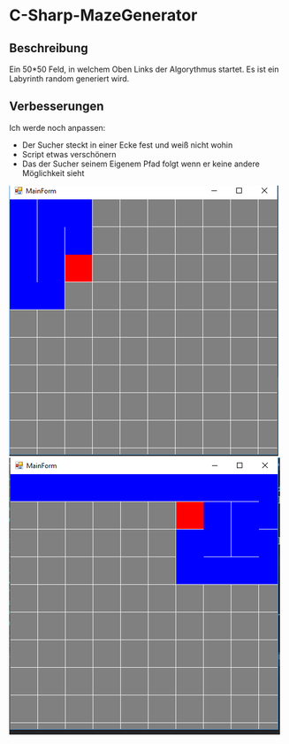 # C-Sharp-MazeGenerator

## Beschreibung

Ein 50*50 Feld, in welchem Oben Links der Algorythmus startet.
Es ist ein Labyrinth random generiert wird.

## Verbesserungen
Ich werde noch anpassen:
- Der Sucher steckt in einer Ecke fest und weiß nicht wohin
- Script etwas verschönern
- Das der Sucher seinem Eigenem Pfad folgt wenn er keine andere Möglichkeit sieht


![pic1](img/Pic1.PNG)
![pic2](img/Pic2.PNG)
